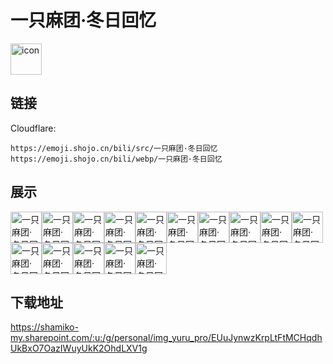 # 一只麻团·冬日回忆
<img src="https://emoji.shojo.cn/bili/src/一只麻团·冬日回忆/icon.png" width="50" height="50" alt="icon">

## 链接
Cloudflare:
```
https://emoji.shojo.cn/bili/src/一只麻团·冬日回忆
https://emoji.shojo.cn/bili/webp/一只麻团·冬日回忆
```
## 展示
<img src="https://emoji.shojo.cn/bili/src/一只麻团·冬日回忆/一只麻团·冬日回忆-喜欢.png" width="50" height="50" alt="一只麻团·冬日回忆-喜欢"><img src="https://emoji.shojo.cn/bili/src/一只麻团·冬日回忆/一只麻团·冬日回忆-比心.png" width="50" height="50" alt="一只麻团·冬日回忆-比心"><img src="https://emoji.shojo.cn/bili/src/一只麻团·冬日回忆/一只麻团·冬日回忆-好.png" width="50" height="50" alt="一只麻团·冬日回忆-好"><img src="https://emoji.shojo.cn/bili/src/一只麻团·冬日回忆/一只麻团·冬日回忆-嘿嘿.png" width="50" height="50" alt="一只麻团·冬日回忆-嘿嘿"><img src="https://emoji.shojo.cn/bili/src/一只麻团·冬日回忆/一只麻团·冬日回忆-放烟花.png" width="50" height="50" alt="一只麻团·冬日回忆-放烟花"><img src="https://emoji.shojo.cn/bili/src/一只麻团·冬日回忆/一只麻团·冬日回忆-谢谢.png" width="50" height="50" alt="一只麻团·冬日回忆-谢谢"><img src="https://emoji.shojo.cn/bili/src/一只麻团·冬日回忆/一只麻团·冬日回忆-哎.png" width="50" height="50" alt="一只麻团·冬日回忆-哎"><img src="https://emoji.shojo.cn/bili/src/一只麻团·冬日回忆/一只麻团·冬日回忆-委屈.png" width="50" height="50" alt="一只麻团·冬日回忆-委屈"><img src="https://emoji.shojo.cn/bili/src/一只麻团·冬日回忆/一只麻团·冬日回忆-生气.png" width="50" height="50" alt="一只麻团·冬日回忆-生气"><img src="https://emoji.shojo.cn/bili/src/一只麻团·冬日回忆/一只麻团·冬日回忆-穷.png" width="50" height="50" alt="一只麻团·冬日回忆-穷"><img src="https://emoji.shojo.cn/bili/src/一只麻团·冬日回忆/一只麻团·冬日回忆-哼.png" width="50" height="50" alt="一只麻团·冬日回忆-哼"><img src="https://emoji.shojo.cn/bili/src/一只麻团·冬日回忆/一只麻团·冬日回忆-顶不住了.png" width="50" height="50" alt="一只麻团·冬日回忆-顶不住了"><img src="https://emoji.shojo.cn/bili/src/一只麻团·冬日回忆/一只麻团·冬日回忆-拒绝.png" width="50" height="50" alt="一只麻团·冬日回忆-拒绝"><img src="https://emoji.shojo.cn/bili/src/一只麻团·冬日回忆/一只麻团·冬日回忆-什么.png" width="50" height="50" alt="一只麻团·冬日回忆-什么"><img src="https://emoji.shojo.cn/bili/src/一只麻团·冬日回忆/一只麻团·冬日回忆-震惊.png" width="50" height="50" alt="一只麻团·冬日回忆-震惊">

## 下载地址

https://shamiko-my.sharepoint.com/:u:/g/personal/img_yuru_pro/EUuJynwzKrpLtFtMCHqdhUkBxO7OazIWuyUkK2OhdLXV1g